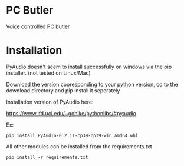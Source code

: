 # PC Butler
Voice controlled PC butler

# Installation
PyAudio doesn't seem to install successfully on windows via the pip installer. (not tested on Linux/Mac)

Download the version cooresponding to your python version, cd to the download directory and pip install it seperately

Installation version of PyAudio here: 

https://www.lfd.uci.edu/~gohlke/pythonlibs/#pyaudio

Ex:
```
pip install PyAudio-0.2.11-cp39-cp39-win_amd64.whl
```

All other modules can be installed from the requirements.txt

```
pip install -r requirements.txt
```




